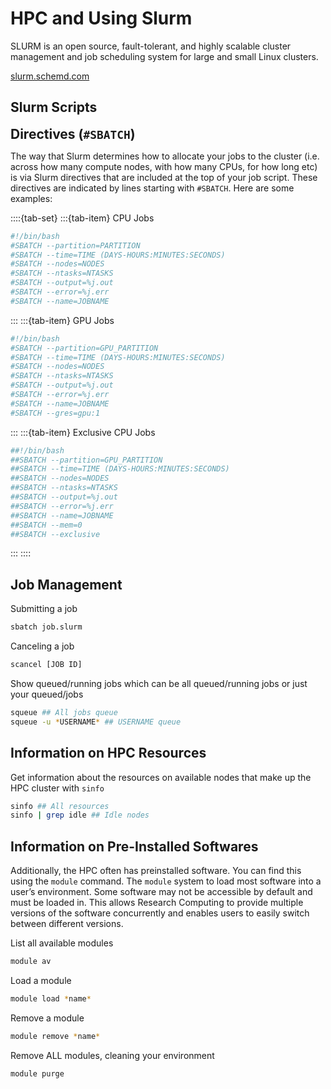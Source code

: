 # HPC and Using Slurm

SLURM is an open source, fault-tolerant, and highly scalable cluster management and job scheduling system for large and small Linux clusters. 

[slurm.schemd.com](https://slurm.schedmd.com/overview.html)

## Slurm Scripts

<span style="font-size:1.5em;">**Directives (`#SBATCH`)**</span>

The way that Slurm determines how to allocate your jobs to the cluster (i.e. across how many compute nodes, with how many CPUs, for how long etc) is via Slurm directives that are included at the top of your job script. These directives are indicated by lines starting with `#SBATCH`. Here are some examples:

::::{tab-set} 
:::{tab-item} CPU Jobs
```bash
#!/bin/bash
#SBATCH --partition=PARTITION
#SBATCH --time=TIME (DAYS-HOURS:MINUTES:SECONDS)
#SBATCH --nodes=NODES
#SBATCH --ntasks=NTASKS
#SBATCH --output=%j.out 
#SBATCH --error=%j.err
#SBATCH --name=JOBNAME
```
:::
:::{tab-item} GPU Jobs
```bash
#!/bin/bash
#SBATCH --partition=GPU_PARTITION
#SBATCH --time=TIME (DAYS-HOURS:MINUTES:SECONDS)
#SBATCH --nodes=NODES
#SBATCH --ntasks=NTASKS
#SBATCH --output=%j.out 
#SBATCH --error=%j.err
#SBATCH --name=JOBNAME
#SBATCH --gres=gpu:1
```
:::
:::{tab-item} Exclusive CPU Jobs
```bash
##!/bin/bash
##SBATCH --partition=GPU_PARTITION
##SBATCH --time=TIME (DAYS-HOURS:MINUTES:SECONDS)
##SBATCH --nodes=NODES
##SBATCH --ntasks=NTASKS
##SBATCH --output=%j.out 
##SBATCH --error=%j.err
##SBATCH --name=JOBNAME
##SBATCH --mem=0
##SBATCH --exclusive
```
:::
::::


## Job Management

Submitting a job

```bash
sbatch job.slurm
```

Canceling a job

```bash
scancel [JOB ID]
```

Show queued/running jobs which can be all queued/running jobs or just your queued/jobs

```bash
squeue ## All jobs queue
squeue -u *USERNAME* ## USERNAME queue
```


## Information on HPC Resources

Get information about the resources on available nodes that make up the HPC cluster with `sinfo`

```bash 
sinfo ## All resources 
sinfo | grep idle ## Idle nodes 
```


## Information on Pre-Installed Softwares

Additionally, the HPC often has preinstalled software. You can find this using the `module` command. The `module` system to load most software into a user’s environment. Some software may not be accessible by default and must be loaded in. This allows Research Computing to provide multiple versions of the software concurrently and enables users to easily switch between different versions.

List all available modules

```bash
module av
```

Load a module

```bash
module load *name*
```

Remove a module 

```bash
module remove *name*
```

Remove ALL modules, cleaning your environment

```bash
module purge
```
